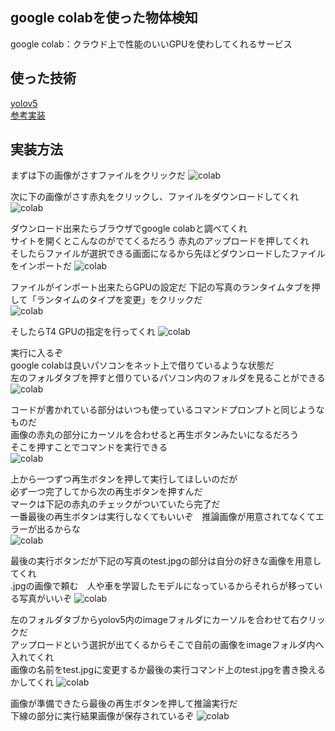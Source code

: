## google colabを使った物体検知
google colab：クラウド上で性能のいいGPUを使わしてくれるサービス

## 使った技術
[yolov5](https://github.com/ultralytics/yolov5)  
[参考実装](https://laid-back-scientist.com/yolo-v5)
  
## 実装方法
まずは下の画像がさすファイルをクリックだ
![colab](image/2.png)  

次に下の画像がさす赤丸をクリックし、ファイルをダウンロードしてくれ
![colab](image/3.png)

ダウンロード出来たらブラウザでgoogle colabと調べてくれ  
サイトを開くとこんなのがでてくるだろう 赤丸のアップロードを押してくれ  
そしたらファイルが選択できる画面になるから先ほどダウンロードしたファイルをインポートだ
![colab](image/1.png)

ファイルがインポート出来たらGPUの設定だ
下記の写真のランタイムタブを押して「ランタイムのタイプを変更」をクリックだ  
![colab](image/4.png)

そしたらT4 GPUの指定を行ってくれ
![colab](image/5.png)

実行に入るぞ  
google colabは良いパソコンをネット上で借りているような状態だ  
左のフォルダタブを押すと借りているパソコン内のフォルダを見ることができる  
![colab](image/6.png)  

コードが書かれている部分はいつも使っているコマンドプロンプトと同じようなものだ  
画像の赤丸の部分にカーソルを合わせると再生ボタンみたいになるだろう  
そこを押すことでコマンドを実行できる  
![colab](image/7.png) 

上から一つずつ再生ボタンを押して実行してほしいのだが  
必ず一つ完了してから次の再生ボタンを押すんだ  
マークは下記の赤丸のチェックがついていたら完了だ  
一番最後の再生ボタンは実行しなくてもいいぞ　推論画像が用意されてなくてエラーが出るからな  
![colab](image/8.png) 

最後の実行ボタンだが下記の写真のtest.jpgの部分は自分の好きな画像を用意してくれ  
.jpgの画像で頼む　人や車を学習したモデルになっているからそれらが移っている写真がいいぞ
![colab](image/9.png)

左のフォルダタブからyolov5内のimageフォルダにカーソルを合わせて右クリックだ  
アップロードという選択が出てくるからそこで自前の画像をimageフォルダ内へ入れてくれ  
画像の名前をtest.jpgに変更するか最後の実行コマンド上のtest.jpgを書き換えるかしてくれ
![colab](image/10.png)

画像が準備できたら最後の再生ボタンを押して推論実行だ  
下線の部分に実行結果画像が保存されているぞ
![colab](image/11.png)
